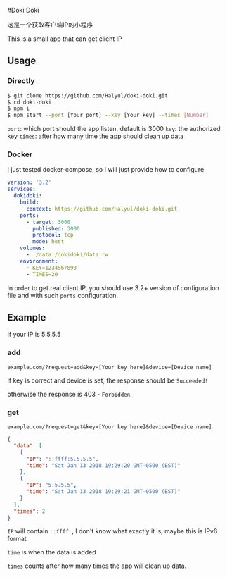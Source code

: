 #Doki Doki

这是一个获取客户端IP的小程序

This is a small app that can get client IP

## Usage
### Directly
```` bash
$ git clone https://github.com/Halyul/doki-doki.git
$ cd doki-doki
$ npm i
$ npm start --port [Your port] --key [Your key] --times [Number]
````
`port`: which port should the app listen, default is 3000
`key`: the authorized key
`times`: after how many time the app should clean up data

### Docker
I just tested docker-compose, so I will just provide how to configure

```` yaml
version: '3.2'
services:
  dokidoki:
    build:
      context: https://github.com/Halyul/doki-doki.git
    ports:
      - target: 3000
        published: 3000
        protocol: tcp
        mode: host
    volumes:
      - ./data:/dokidoki/data:rw
    environment:
      - KEY=1234567890
      - TIMES=20
````
In order to get real client IP, you should use 3.2+ version of configuration file and with such `ports` configuration.
## Example

If your IP is 5.5.5.5

### add
`example.com/?request=add&key=[Your key here]&device=[Device name]`

If key is correct and device is set, the response should be `Succeeded!`

otherwise the response is 403 - `Forbidden`.

### get
`example.com/?request=get&key=[Your key here]&device=[Device name]`

```` json
{
  "data": [
    {
      "IP": "::ffff:5.5.5.5",
      "time": "Sat Jan 13 2018 19:29:20 GMT-0500 (EST)"
    },
    {
      "IP": "5.5.5.5",
      "time": "Sat Jan 13 2018 19:29:21 GMT-0500 (EST)"
    }
  ],
  "times": 2
}

````

`IP` will contain `::ffff:`, I don't know what exactly it is, maybe this is IPv6 format

`time` is when the data is added

`times` counts after how many times the app will clean up data.
